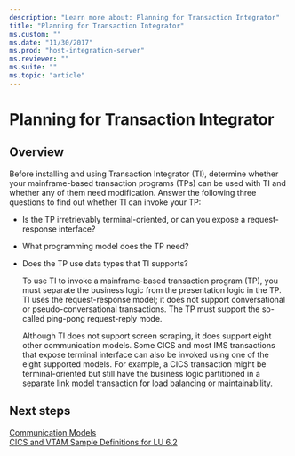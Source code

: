 ```yaml
---
description: "Learn more about: Planning for Transaction Integrator"
title: "Planning for Transaction Integrator"
ms.custom: ""
ms.date: "11/30/2017"
ms.prod: "host-integration-server"
ms.reviewer: ""
ms.suite: ""
ms.topic: "article"
---
```

# Planning for Transaction Integrator

## Overview
Before installing and using Transaction Integrator (TI), determine whether your mainframe-based transaction programs (TPs) can be used with TI and whether any of them need modification. Answer the following three questions to find out whether TI can invoke your TP:  
  
- Is the TP irretrievably terminal-oriented, or can you expose a request-response interface?  
  
- What programming model does the TP need?  
  
- Does the TP use data types that TI supports?  
  
  To use TI to invoke a mainframe-based transaction program (TP), you must separate the business logic from the presentation logic in the TP. TI uses the request-response model; it does not support conversational or pseudo-conversational transactions. The TP must support the so-called ping-pong request-reply mode.  
  
  Although TI does not support screen scraping, it does support eight other communication models. Some CICS and most IMS transactions that expose terminal interface can also be invoked using one of the eight supported models. For example, a CICS transaction might be terminal-oriented but still have the business logic partitioned in a separate link model transaction for load balancing or maintainability.  
  
## Next steps
 [Communication Models](../core/communication-models2.md)   
 [CICS and VTAM Sample Definitions for LU 6.2](../core/cics-and-vtam-sample-definitions-for-lu-6-21.md)   
